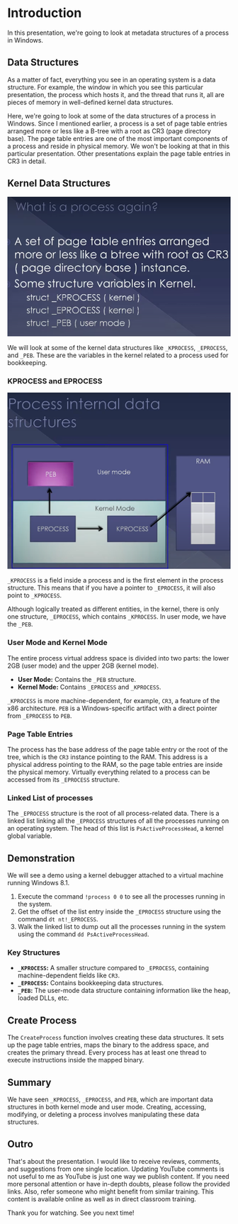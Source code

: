 # Introduction

In this presentation, we're going to look at metadata structures of a process in Windows.

## Data Structures

As a matter of fact, everything you see in an operating system is a data structure. For example, the window in which you see this particular presentation, the process which hosts it, and the thread that runs it, all are pieces of memory in well-defined kernel data structures.

Here, we're going to look at some of the data structures of a process in Windows. Since I mentioned earlier, a process is a set of page table entries arranged more or less like a B-tree with a root as CR3 (page directory base). The page table entries are one of the most important components of a process and reside in physical memory. We won't be looking at that in this particular presentation. Other presentations explain the page table entries in CR3 in detail.

## Kernel Data Structures

![alt text](image.png)

We will look at some of the kernel data structures like `_KPROCESS`, `_EPROCESS`, and `_PEB`. These are the variables in the kernel related to a process used for bookkeeping.

### KPROCESS and EPROCESS

![alt text](image-1.png)

`_KPROCESS` is a field inside a process and is the first element in the process structure. This means that if you have a pointer to `_EPROCESS`, it will also point to `_KPROCESS`. 

Although logically treated as different entities, in the kernel, there is only one structure, `_EPROCESS`, which contains `_KPROCESS`. In user mode, we have the `_PEB`.

### User Mode and Kernel Mode

The entire process virtual address space is divided into two parts: the lower 2GB (user mode) and the upper 2GB (kernel mode).

- **User Mode:** Contains the `_PEB` structure.
- **Kernel Mode:** Contains `_EPROCESS` and `_KPROCESS`.

`_KPROCESS` is more machine-dependent, for example, `CR3`, a feature of the x86 architecture. `PEB` is a Windows-specific artifact with a direct pointer from `_EPROCESS` to `PEB`.

### Page Table Entries

The process has the base address of the page table entry or the root of the tree, which is the `CR3` instance pointing to the RAM. This address is a physical address pointing to the RAM, so the page table entries are inside the physical memory. Virtually everything related to a process can be accessed from its `_EPROCESS` structure.

### Linked List of processes

The `_EPROCESS` structure is the root of all process-related data. There is a linked list linking all the `_EPROCESS` structures of all the processes running on an operating system. The head of this list is `PsActiveProcessHead`, a kernel global variable.

## Demonstration

We will see a demo using a kernel debugger attached to a virtual machine running Windows 8.1.

1. Execute the command `!process 0 0` to see all the processes running in the system.
2. Get the offset of the list entry inside the `_EPROCESS` structure using the command `dt nt!_EPROCESS`.
3. Walk the linked list to dump out all the processes running in the system using the command `dd PsActiveProcessHead`.

### Key Structures

- **`_KPROCESS`:** A smaller structure compared to `_EPROCESS`, containing machine-dependent fields like `CR3`.
- **`_EPROCESS`:** Contains bookkeeping data structures.
- **`_PEB`:** The user-mode data structure containing information like the heap, loaded DLLs, etc.

## Create Process

The `CreateProcess` function involves creating these data structures. It sets up the page table entries, maps the binary to the address space, and creates the primary thread. Every process has at least one thread to execute instructions inside the mapped binary.

## Summary

We have seen `_KPROCESS`, `_EPROCESS`, and `PEB`, which are important data structures in both kernel mode and user mode. Creating, accessing, modifying, or deleting a process involves manipulating these data structures.

## Outro

That's about the presentation. I would like to receive reviews, comments, and suggestions from one single location. Updating YouTube comments is not useful to me as YouTube is just one way we publish content. If you need more personal attention or have in-depth doubts, please follow the provided links. Also, refer someone who might benefit from similar training. This content is available online as well as in direct classroom training.

Thank you for watching. See you next time!
